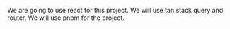 We are going to use react for this project.
We will use tan stack query and router.
We will use pnpm for the project.